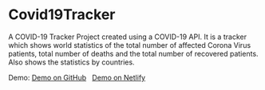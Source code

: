 # Covid19Tracker
A COVID-19 Tracker Project created using a COVID-19 API. It is a tracker which shows world statistics of the total number of affected Corona Virus patients, total number of deaths and the total number of recovered patients. Also shows the statistics by countries.

Demo: 
      [Demo on GitHub](https://cyberking99.github.io/Covid19Tracker) &nbsp;
      [Demo on Netlify](https://kovid19tracker.netlify.app)
